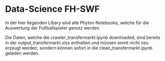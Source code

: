 # Data-Science FH-SWF

In der hier liegenden Libary sind alle Phyton Notebooks, welche für die Auswertung der Fußballspieler genutz werden.

Die Daten, welche die crawler_transfermarkt.ipynb downloaded, sind bereits in der output_transfermarkt.xlsx enthalten und müssen somit nicht neu erzeugt werden, 
sondern können sofort in die clean_transfermarkt.ipynb geladen werden.
